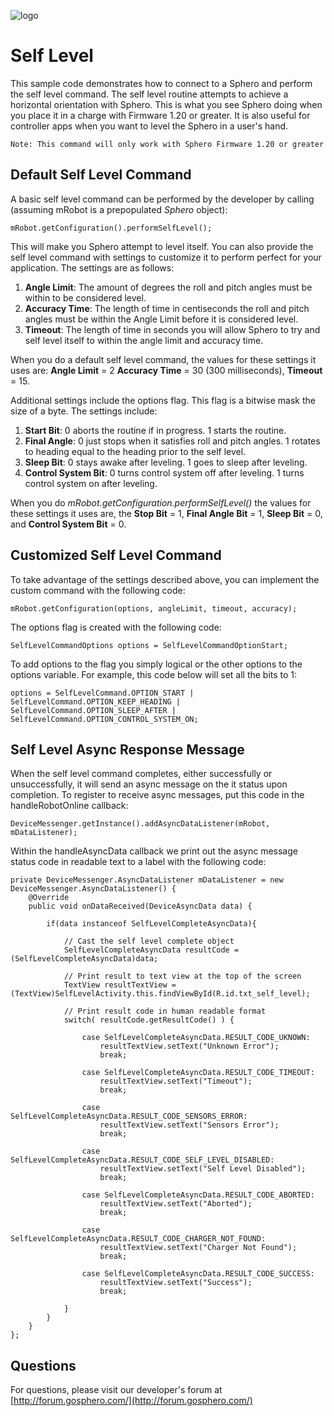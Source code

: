 ![logo](http://update.orbotix.com/developer/sphero-small.png)



# Self Level

This sample code demonstrates how to connect to a Sphero and perform the self level command.  The self level routine attempts to achieve a horizontal orientation with Sphero.  This is what you see Sphero doing when you place it in a charge with Firmware 1.20 or greater.  It is also useful for controller apps when you want to level the Sphero in a user's hand.

	Note: This command will only work with Sphero Firmware 1.20 or greater

## Default Self Level Command

A basic self level command can be performed by the developer by calling (assuming mRobot is a prepopulated *Sphero* object):

	mRobot.getConfiguration().performSelfLevel();
	
This will make you Sphero attempt to level itself.  You can also provide the self level command with settings to customize it to perform perfect for your application.  The settings are as follows:

1. **Angle Limit**: The amount of degrees the roll and pitch angles must be within to be considered level.
2. **Accuracy Time**: The length of time in centiseconds the roll and pitch angles must be within the Angle Limit before it is considered level. 
3. **Timeout**: The length of time in seconds you will allow Sphero to try and self level itself to within the angle limit and accuracy time.

When you do a default self level command, the values for these settings it uses are: **Angle Limit** = 2 **Accuracy Time** = 30 (300 milliseconds), **Timeout** = 15.

Additional settings include the options flag.  This flag is a bitwise mask the size of a byte.  The settings include:

1. **Start Bit**: 0 aborts the routine if in progress. 1 starts the routine.
2. **Final Angle**: 0 just stops when it satisfies roll and pitch angles. 1 rotates to heading equal to the heading prior to the self level.
3. **Sleep Bit**: 0 stays awake after leveling. 1 goes to sleep after leveling.
4. **Control System Bit**: 0 turns control system off after leveling. 1 turns control system on after leveling.

When you do *mRobot.getConfiguration.performSelfLevel()* the values for these settings it uses are, the **Stop Bit** = 1, **Final Angle Bit** = 1, **Sleep Bit** = 0, and **Control System Bit** = 0.

## Customized Self Level Command

To take advantage of the settings described above, you can implement the custom command with the following code:

	mRobot.getConfiguration(options, angleLimit, timeout, accuracy);
	
The options flag is created with the following code:

	SelfLevelCommandOptions options = SelfLevelCommandOptionStart;
	
To add options to the flag you simply logical or the other options to the options variable.  For example, this code below will set all the bits to 1:

	options = SelfLevelCommand.OPTION_START | SelfLevelCommand.OPTION_KEEP_HEADING |			  SelfLevelCommand.OPTION_SLEEP_AFTER | SelfLevelCommand.OPTION_CONTROL_SYSTEM_ON;
	
## Self Level Async Response Message

When the self level command completes, either successfully or unsuccessfully, it will send an async message on the it status upon completion.  To register to receive async messages, put this code in the handleRobotOnline callback:

	DeviceMessenger.getInstance().addAsyncDataListener(mRobot, mDataListener);
   
Within the handleAsyncData callback we print out the async message status code in readable text to a label with the following code:

    private DeviceMessenger.AsyncDataListener mDataListener = new DeviceMessenger.AsyncDataListener() {
        @Override
        public void onDataReceived(DeviceAsyncData data) {

            if(data instanceof SelfLevelCompleteAsyncData){

                // Cast the self level complete object
                SelfLevelCompleteAsyncData resultCode = (SelfLevelCompleteAsyncData)data;

                // Print result to text view at the top of the screen
                TextView resultTextView = (TextView)SelfLevelActivity.this.findViewById(R.id.txt_self_level);

                // Print result code in human readable format
                switch( resultCode.getResultCode() ) {

                    case SelfLevelCompleteAsyncData.RESULT_CODE_UKNOWN:
                        resultTextView.setText("Unknown Error");
                        break;

                    case SelfLevelCompleteAsyncData.RESULT_CODE_TIMEOUT:
                        resultTextView.setText("Timeout");
                        break;

                    case SelfLevelCompleteAsyncData.RESULT_CODE_SENSORS_ERROR:
                        resultTextView.setText("Sensors Error");
                        break;

                    case SelfLevelCompleteAsyncData.RESULT_CODE_SELF_LEVEL_DISABLED:
                        resultTextView.setText("Self Level Disabled");
                        break;

                    case SelfLevelCompleteAsyncData.RESULT_CODE_ABORTED:
                        resultTextView.setText("Aborted");
                        break;
                        
                    case SelfLevelCompleteAsyncData.RESULT_CODE_CHARGER_NOT_FOUND:
                    	resultTextView.setText("Charger Not Found");
                        break;
                        
                    case SelfLevelCompleteAsyncData.RESULT_CODE_SUCCESS:
                        resultTextView.setText("Success");
                        break;

                }
            }
        }
    };

## Questions

For questions, please visit our developer's forum at [http://forum.gosphero.com/](http://forum.gosphero.com/)

	 




